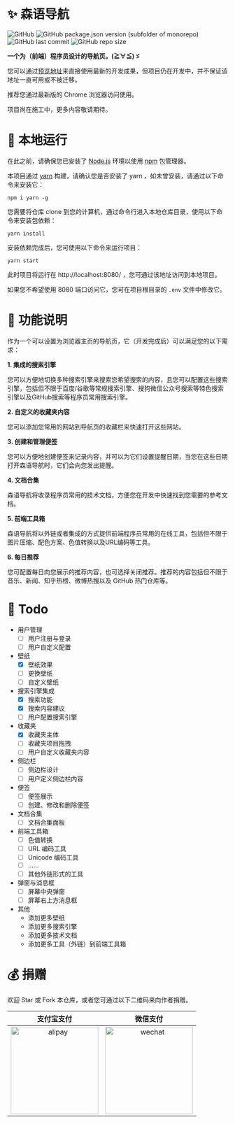# ✨ 森语导航

![GitHub](https://img.shields.io/github/license/sadose/forest-navigation)
![GitHub package.json version (subfolder of monorepo)](https://img.shields.io/github/package-json/v/sadose/forest-navigation)
![GitHub last commit](https://img.shields.io/github/last-commit/sadose/forest-navigation)
![GitHub repo size](https://img.shields.io/github/repo-size/sadose/forest-navigation)

**一个为（前端）程序员设计的导航页。(≧∀≦)ゞ**

您可以通过[预览地址](http://www.dasenbuling.cn/forest-navigation/)来直接使用最新的开发成果，但项目仍在开发中，并不保证该地址一直可用或不被迁移。

推荐您通过最新版的 Chrome 浏览器访问使用。

项目尚在施工中，更多内容敬请期待。


# 🏃 本地运行

在此之前，请确保您已安装了 [Node.js](https://nodejs.org/zh-cn/) 环境以使用 [npm](https://www.npmjs.com/) 包管理器。

本项目通过 [yarn](https://www.npmjs.com/package/yarn) 构建，请确认您是否安装了 yarn ，如未曾安装，请通过以下命令来安装它：

```
npm i yarn -g
```

您需要将仓库 clone 到您的计算机，通过命令行进入本地仓库目录，使用以下命令来安装包依赖：

```
yarn install
```

安装依赖完成后，您可使用以下命令来运行项目：

```
yarn start
```

此时项目将运行在 http://localhost:8080/ ，您可通过该地址访问到本地项目。

如果您不希望使用 8080 端口访问它，您可在项目根目录的 `.env` 文件中修改它。


# 🔮 功能说明

作为一个可以设置为浏览器主页的导航页，它（开发完成后）可以满足您的以下需求：

**1. 集成的搜索引擎**

您可以方便地切换多种搜索引擎来搜索您希望搜索的内容，且您可以配置这些搜索引擎，包括但不限于百度/谷歌等常规搜索引擎、搜狗微信公众号搜索等特色搜索引擎以及GitHub搜索等程序员常用搜索引擎。

**2. 自定义的收藏夹内容**

您可以添加您常用的网站到导航页的收藏栏来快速打开这些网站。

**3. 创建和管理便签**

您可以方便地创建便签来记录内容，并可以为它们设置提醒日期，当您在这些日期打开森语导航时，它们会向您发出提醒。

**4. 文档合集**

森语导航将收录程序员常用的技术文档，方便您在开发中快速找到您需要的参考文档。

**5. 前端工具箱**

森语导航将以外链或者集成的方式提供前端程序员常用的在线工具，包括但不限于图片压缩、配色方案、色值转换以及URL编码等工具。

**6. 每日推荐**

您可配置每日向您展示的推荐内容，也可选择关闭推荐。推荐的内容包括但不限于音乐、新闻、知乎热榜、微博热搜以及 GitHub 热门仓库等。


# 🔨 Todo

- 用户管理
    - [ ] 用户注册与登录
    - [ ] 用户自定义配置
- 壁纸
    - [x] 壁纸效果
    - [ ] 更换壁纸
    - [ ] 自定义壁纸
- 搜索引擎集成
    - [x] 搜索功能
    - [x] 搜索内容建议
    - [ ] 用户配置搜索引擎
- 收藏夹
    - [x] 收藏夹主体
    - [ ] 收藏夹项目拖拽
    - [ ] 用户自定义收藏夹内容
- 侧边栏
    - [ ] 侧边栏设计
    - [ ] 用户定义侧边栏内容
- 便签
    - [ ] 便签展示
    - [ ] 创建、修改和删除便签
- 文档合集
    - [ ] 文档合集面板
- 前端工具箱
    - [ ] 色值转换
    - [ ] URL 编码工具
    - [ ] Unicode 编码工具
    - [ ] ……
    - [ ] 其他外链形式的工具
- 弹窗与消息框
    - [ ] 屏幕中央弹窗
    - [ ] 屏幕右上方消息框
- 其他
    - 添加更多壁纸
    - 添加更多搜索引擎
    - 添加更多技术文档
    - 添加更多工具（外链）到前端工具箱


# 💰 捐赠

欢迎 Star 或 Fork 本仓库，或者您可通过以下二维码来向作者捐赠。

|支付宝支付|微信支付|
|:-:|:-:|
|<img src="https://sadose.github.io/images/qrcode/alipay.jpg" alt="alipay" width=200>|<img src="https://sadose.github.io/images/qrcode/wechat.jpg" alt="wechat" width=200>|
